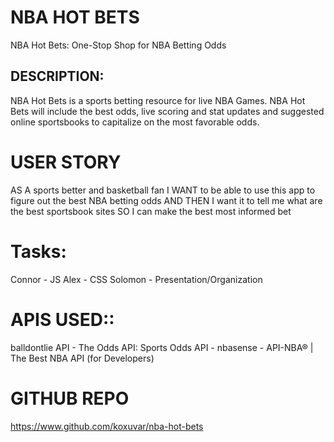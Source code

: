 # NBA HOT BETS
NBA Hot Bets: One-Stop Shop for NBA Betting Odds

## DESCRIPTION:
NBA Hot Bets is a sports betting resource for live NBA Games. NBA Hot Bets will include the best odds, live scoring and stat updates and suggested online sportsbooks to capitalize on the most favorable odds.

# USER STORY
AS A sports better and basketball fan
I WANT to be able to use this app to figure out the best NBA betting odds 
AND THEN I want it to tell me what are the best sportsbook sites
SO I can make the best most informed bet

# Tasks:
Connor - JS 
Alex - CSS
Solomon - Presentation/Organization 

# APIS USED::
balldontlie API - The Odds API: Sports Odds API - nbasense - API-NBA® | The Best NBA API (for Developers) 

# GITHUB REPO
https://www.github.com/koxuvar/nba-hot-bets 
